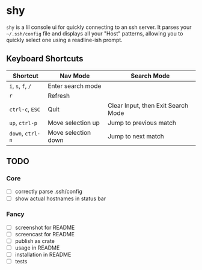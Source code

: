 # shy

`shy` is a lil console ui for quickly connecting to an ssh server. It
parses your `~/.ssh/config` file and displays all your "Host" patterns,
allowing you to quickly select one using a readline-ish prompt.

## Keyboard Shortcuts

| **Shortcut**       | **Nav Mode**        | **Search Mode**                    |
| ------------------ | ------------------- | ---------------------------------- |
| `i`, `s`, `f`, `/` | Enter search mode   |                                    |
| `r`                | Refresh             |                                    |
| `ctrl-c`, `ESC`    | Quit                | Clear Input, then Exit Search Mode |
| `up`, `ctrl-p`     | Move selection up   | Jump to previous match             |
| `down`, `ctrl-n`   | Move selection down | Jump to next match                 |

## TODO

### Core

- [ ] correctly parse .ssh/config
- [ ] show actual hostnames in status bar

### Fancy

- [ ] screenshot for README
- [ ] screencast for README
- [ ] publish as crate
- [ ] usage in README
- [ ] installation in README
- [ ] tests
